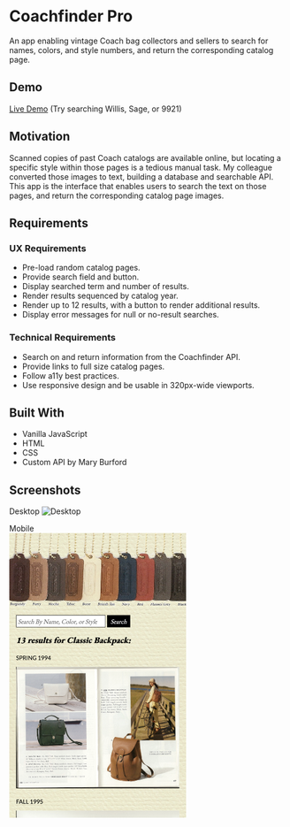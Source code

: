 # Coachfinder Pro

An app enabling vintage Coach bag collectors and sellers to search for names, colors, and style numbers, and return the corresponding catalog page.

## Demo

[Live Demo](https://www.jenniferkerssen.com/coachfinderpro/) (Try searching Willis, Sage, or 9921)

## Motivation
Scanned copies of past Coach catalogs are available online, but locating a specific style within those pages is a tedious manual task. My colleague converted those images to text, building a database and searchable API. This app is the interface that enables users to search the text on those pages, and return the corresponding catalog page images.

## Requirements
### UX Requirements
* Pre-load random catalog pages.
* Provide search field and button.
* Display searched term and number of results.
* Render results sequenced by catalog year.
* Render up to 12 results, with a button to render additional results.
* Display error messages for null or no-result searches.

### Technical Requirements 
* Search on and return information from the Coachfinder API.
* Provide links to full size catalog pages.
* Follow a11y best practices.
* Use responsive design and be usable in 320px-wide viewports.

## Built With
* Vanilla JavaScript
* HTML
* CSS
* Custom API by Mary Burford

## Screenshots

Desktop
<img src="images/coachfinderdesktop.png" alt="Desktop"/>

Mobile
<br/><img src="images/coachfindermobile.png" alt="Mobile" width="320"/>